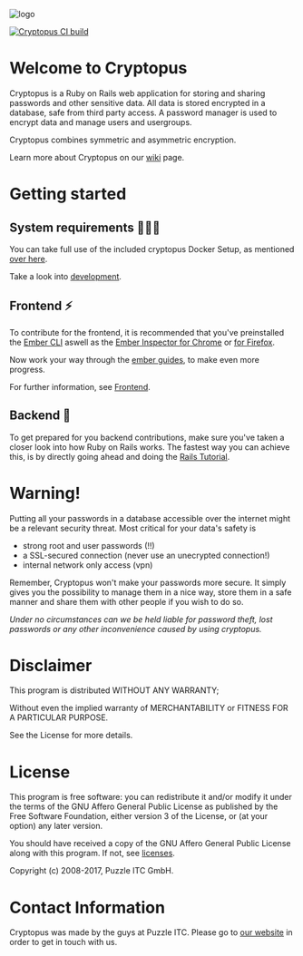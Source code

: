 ![logo](https://github.com/puzzle/cryptopus/blob/master/app/webpacker/images/cryptopussy.svg)

[![Cryptopus CI build](https://github.com/puzzle/cryptopus/actions/workflows/build.yml/badge.svg)](https://github.com/puzzle/cryptopus/actions/workflows/build.yml)
# Welcome to Cryptopus

Cryptopus is a Ruby on Rails web application for storing and sharing
passwords and other sensitive data.
All data is stored encrypted in a database, safe from third party access.
A password manager is used to encrypt data and manage users and usergroups.

Cryptopus combines symmetric and asymmetric encryption.

Learn more about Cryptopus on our [wiki](https://github.com/puzzle/cryptopus/wiki) page.

# Getting started

## System requirements 👩🏽‍💻
You can take full use of the included cryptopus Docker Setup, as mentioned [over here][setup].

[setup]: https://github.com/puzzle/cryptopus/wiki/Development

Take a look into [development](https://github.com/puzzle/cryptopus/wiki/Development).

## Frontend ⚡
To contribute for the frontend, it is recommended that you've preinstalled the [Ember CLI][ember] aswell as the [Ember Inspector for Chrome][emberinch] or [for Firefox][emberinfi].

Now work your way through the [ember guides][emgui], to make even more progress.

For further information, see [Frontend](https://github.com/puzzle/cryptopus/blob/master/frontend/README.md).

[ember]: https://ember-cli.com/
[emberinch]: https://chrome.google.com/webstore/detail/ember-inspector/bmdblncegkenkacieihfhpjfppoconhi
[emberinfi]: https://addons.mozilla.org/en-US/firefox/addon/ember-inspector/
[emgui]: https://guides.emberjs.com/release/tutorial/part-1/

## Backend 🏢
To get prepared for you backend contributions, make sure you've taken a closer look into how Ruby on Rails works. The fastest way you can achieve this, is by directly going ahead and doing the [Rails Tutorial][ratut].

[ratut]: https://guides.rubyonrails.org/getting_started.html

# Warning!

Putting all your passwords in a database accessible over the internet
might be a relevant security threat. Most critical for your data's safety is

- strong root and user passwords (!!)
- a SSL-secured connection (never use an unecrypted connection!)
- internal network only access (vpn)

Remember, Cryptopus won't make your passwords more secure.
It simply gives you the possibility to manage them in a nice way,
store them in a safe manner and share them with other people if you wish to do so.

_Under no circumstances can we be held liable for password theft,
lost passwords or any other inconvenience caused by using cryptopus._

# Disclaimer

This program is distributed WITHOUT ANY WARRANTY;

Without even the implied warranty of MERCHANTABILITY
or FITNESS FOR A PARTICULAR PURPOSE.

See the License for more details.

# License

This program is free software: you can redistribute it and/or modify it
under the terms of the GNU Affero General Public License as published by
the Free Software Foundation, either version 3 of the License, or (at
your option) any later version.

You should have received a copy of the GNU Affero General Public License
along with this program. If not, see
[licenses](http://www.gnu.org/licenses/).

Copyright (c) 2008-2017, Puzzle ITC GmbH.

# Contact Information

Cryptopus was made by the guys at Puzzle ITC. Please go to
[our website](http://www.puzzle.ch/) in order to get in touch
with us.
